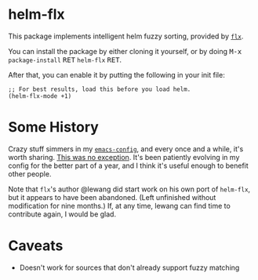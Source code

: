 # helm-flx

This package implements intelligent helm fuzzy sorting, provided by [`flx`](https://github.com/lewang/flx).

You can install the package by either cloning it yourself, or by doing <kbd>M-x</kbd> `package-install` <kbd>RET</kbd> `helm-flx` <kbd>RET</kbd>.

After that, you can enable it by putting the following in your init file:

```emacs
;; For best results, load this before you load helm.
(helm-flx-mode +1)
```

Some History
============

Crazy stuff simmers in my [`emacs-config`](https://github.com/PythonNut/emacs-config), and every once and a while, it's worth sharing. [This was no exception](https://github.com/PythonNut/emacs-config/blob/f1df3ac16410bfa72d88855325bd6c2de56f587b/modules/config-helm.el#L33#L89). It's been patiently evolving in my config for the better part of a year, and I think it's useful enough to benefit other people.

Note that `flx`'s author @lewang did start work on his own port of `helm-flx`, but it appears to have been abandoned. (Left unfinished without modification for nine months.) If, at any time, lewang can find time to contribute again, I would be glad.

Caveats
=======

 * Doesn't work for sources that don't already support fuzzy matching
